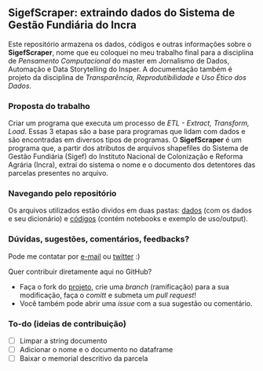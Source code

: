## SigefScraper: extraindo dados do Sistema de Gestão Fundiária do Incra
Este repositório armazena os dados, códigos e outras informações sobre o **SigefScraper**, nome que eu coloquei no meu trabalho final para a disciplina de *Pensamento Computacional* do master em Jornalismo de Dados, Automação e Data Storytelling do Insper. A documentação também é projeto da disciplina de *Transparência, Reprodutibilidade e Uso Ético dos Dados*.

### Proposta do trabalho
Criar um programa que executa um processo de *ETL - Extract, Transform, Load*. Essas 3 etapas são a base para programas que lidam com dados e são encontradas em diversos tipos de programas. O **SigefScraper** é um programa que, a partir dos atributos de arquivos shapefiles do Sistema de Gestão Fundiária (Sigef) do Instituto Nacional de Colonização e Reforma Agrária (Incra), extrai do sistema o nome e o documento dos detentores das parcelas presentes no arquivo. 

### Navegando pelo repositório
Os arquivos utilizados estão dividos em duas pastas: [dados](https://github.com/biamuniz/sigefscraper/tree/main/dados) (com os dados e seu dicionário) e [códigos](https://github.com/biamuniz/sigefscraper/tree/main/codigo) (contém notebooks e exemplo de uso/output).


### Dúvidas, sugestões, comentários, feedbacks? 
Pode me contatar por [e-mail](mailto:biancamuniz@usp.br) ou [twitter](https://twitter.com/biancamuniz__) :)

Quer contribuir diretamente aqui no GitHub? 
* Faça o fork do [projeto](https://github.com/biamuniz/sigefscraper/), crie uma *branch* (ramificação) para a sua modificação, faça o *comitt* e submeta um *pull request*!
* Você também pode abrir uma *issue* com a sua sugestão ou comentário.

### To-do (ideias de contribuição)
- [ ] Limpar a string documento
- [ ] Adicionar o nome e o documento no dataframe
- [ ] Baixar o memorial descritivo da parcela
